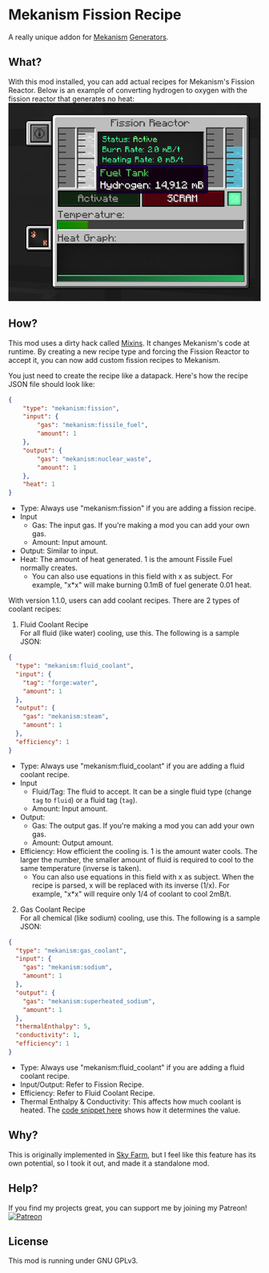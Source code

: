 # Mekanism Fission Recipe
A really unique addon for [Mekanism](https://www.curseforge.com/minecraft/mc-mods/mekanism) [Generators](https://www.curseforge.com/minecraft/mc-mods/mekanism-generators).

## What?
With this mod installed, you can add actual recipes for Mekanism's Fission Reactor. Below is an example of converting hydrogen to oxygen with the fission reactor that generates no heat:
![hydrogen_to_oxygen](https://github.com/North-West-Wind/MekanismFissionRecipe/blob/main/resources/hydrogen.png?raw=true)

## How?
This mod uses a dirty hack called [Mixins](https://github.com/SpongePowered/Mixin). It changes Mekanism's code at runtime. By creating a new recipe type and forcing the Fission Reactor to accept it, you can now add custom fission recipes to Mekanism.

You just need to create the recipe like a datapack. Here's how the recipe JSON file should look like:
```json
{
	"type": "mekanism:fission",
	"input": {
		"gas": "mekanism:fissile_fuel",
		"amount": 1
	},
	"output": {
		"gas": "mekanism:nuclear_waste",
		"amount": 1
	},
	"heat": 1
}
```
- Type: Always use "mekanism:fission" if you are adding a fission recipe.
- Input
  - Gas: The input gas. If you're making a mod you can add your own gas.
  - Amount: Input amount.
- Output: Similar to input.
- Heat: The amount of heat generated. 1 is the amount Fissile Fuel normally creates.
  - You can also use equations in this field with x as subject. For example, "x*x" will make burning 0.1mB of fuel generate 0.01 heat.

With version 1.1.0, users can add coolant recipes. There are 2 types of coolant recipes:
1. Fluid Coolant Recipe  
For all fluid (like water) cooling, use this. The following is a sample JSON:
```json
{
  "type": "mekanism:fluid_coolant",
  "input": {
    "tag": "forge:water",
    "amount": 1
  },
  "output": {
    "gas": "mekanism:steam",
    "amount": 1
  },
  "efficiency": 1
}
```
- Type: Always use "mekanism:fluid_coolant" if you are adding a fluid coolant recipe.
- Input
  - Fluid/Tag: The fluid to accept. It can be a single fluid type (change `tag` to `fluid`) or a fluid tag (`tag`).
  - Amount: Input amount.
- Output: 
  - Gas: The output gas. If you're making a mod you can add your own gas.
  - Amount: Output amount.
- Efficiency: How efficient the cooling is. 1 is the amount water cools. The larger the number, the smaller amount of fluid is required to cool to the same temperature (inverse is taken).
  - You can also use equations in this field with x as subject. When the recipe is parsed, x will be replaced with its inverse (1/x). For example, "x*x" will require only 1/4 of coolant to cool 2mB/t.

2. Gas Coolant Recipe  
For all chemical (like sodium) cooling, use this. The following is a sample JSON:
```json
{
  "type": "mekanism:gas_coolant",
  "input": {
    "gas": "mekanism:sodium",
    "amount": 1
  },
  "output": {
    "gas": "mekanism:superheated_sodium",
    "amount": 1
  },
  "thermalEnthalpy": 5,
  "conductivity": 1,
  "efficiency": 1
}
```
- Type: Always use "mekanism:fluid_coolant" if you are adding a fluid coolant recipe.
- Input/Output: Refer to Fission Recipe.
- Efficiency: Refer to Fluid Coolant Recipe.
- Thermal Enthalpy & Conductivity: This affects how much coolant is heated. The [code snippet here](https://github.com/North-West-Wind/MekanismFissionRecipe/blob/6da4e9aeadcbb683f9e17cd4cb87c7de85f2fd73/src/main/java/ml/northwestwind/fissionrecipe/mixin/MixinFissionReactorMultiblockData.java#L150-L152) shows how it determines the value.

## Why?
This is originally implemented in [Sky Farm](https://www.curseforge.com/minecraft/modpacks/sky-farm-1-16), but I feel like this feature has its own potential, so I took it out, and made it a standalone mod.

## Help?
If you find my projects great, you can support me by joining my Patreon!
[![Patreon](https://drive.google.com/uc?export=download&id=1AH5YdXRoE6G3RQKqWY03TsYMy1H_E5lU)](https://www.patreon.com/nww)

## License
This mod is running under GNU GPLv3.
